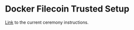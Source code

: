 # Docker Filecoin Trusted Setup

[Link](https://github.com/filecoin-project/phase2-attestations/tree/trusted-setup-2/ts2) to the current ceremony instructions. 
